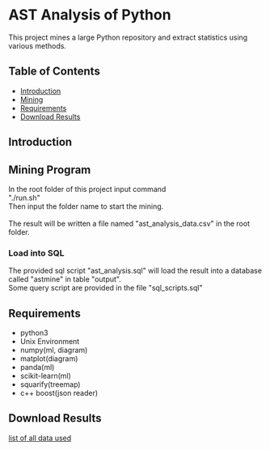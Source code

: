 # AST Analysis of Python

This project mines a large Python repository and extract statistics using various methods.

## Table of Contents
  * [Introduction](#introduction)
  * [Mining](#mining)
  * [Requirements](#requirements)
  * [Download Results](#download-results)

## Introduction



## Mining Program


In the root folder of this project input command</br>
"./run.sh"</br>
Then input the folder name 
to start the mining.</br>
</br>
The result will be written a file named "ast_analysis_data.csv" in the root folder.</br>
<h3>Load into SQL</h3>
The provided sql script "ast_analysis.sql" will load the result into a database called "astmine" in table "output".</br>
Some query script are provided in the file "sql_scripts.sql" </br>

## Requirements

- python3
- Unix Environment
- numpy(ml, diagram)
- matplot(diagram)
- panda(ml)
- scikit-learn(ml)
- squarify(treemap)
- c++ boost(json reader)

## Download Results

<a href="https://pdm.pw/mine/downloads/" target="_blank" rel="noopener noreferrer">list of all data used</a>


